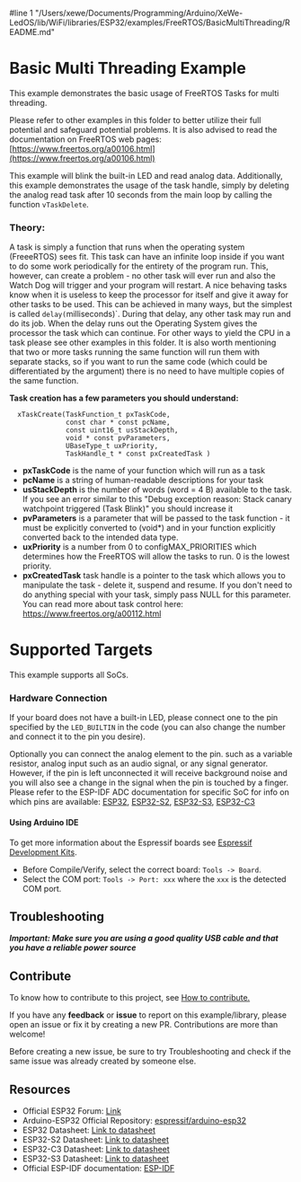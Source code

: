 #line 1 "/Users/xewe/Documents/Programming/Arduino/XeWe-LedOS/lib/WiFi/libraries/ESP32/examples/FreeRTOS/BasicMultiThreading/README.md"
# Basic Multi Threading Example

This example demonstrates the basic usage of FreeRTOS Tasks for multi threading.

Please refer to other examples in this folder to better utilize their full potential and safeguard potential problems.
It is also advised to read the documentation on FreeRTOS web pages:
[https://www.freertos.org/a00106.html](https://www.freertos.org/a00106.html)

This example will blink the built-in LED and read analog data.
Additionally, this example demonstrates the usage of the task handle, simply by deleting the analog
read task after 10 seconds from the main loop by calling the function `vTaskDelete`.

### Theory:
A task is simply a function that runs when the operating system (FreeeRTOS) sees fit.
This task can have an infinite loop inside if you want to do some work periodically for the entirety of the program run.
This, however, can create a problem - no other task will ever run and also the Watch Dog will trigger and your program will restart.
A nice behaving tasks know when it is useless to keep the processor for itself and give it away for other tasks to be used.
This can be achieved in many ways, but the simplest is called `delay(`milliseconds)`.
During that delay, any other task may run and do its job.
When the delay runs out the Operating System gives the processor the task which can continue.
For other ways to yield the CPU in a task please see other examples in this folder.
It is also worth mentioning that two or more tasks running the same function will run them with separate stacks, so if you want to run the same code (which could be differentiated by the argument) there is no need to have multiple copies of the same function.

**Task creation has a few parameters you should understand:**
```
  xTaskCreate(TaskFunction_t pxTaskCode,
              const char * const pcName,
              const uint16_t usStackDepth,
              void * const pvParameters,
              UBaseType_t uxPriority,
              TaskHandle_t * const pxCreatedTask )
```
  - **pxTaskCode**      is the name of your function which will run as a task
  - **pcName**          is a string of human-readable descriptions for your task
  - **usStackDepth**    is the number of words (word = 4 B) available to the task. If you see an error similar to this "Debug exception reason: Stack canary watchpoint triggered (Task Blink)" you should increase it
  - **pvParameters**    is a parameter that will be passed to the task function - it must be explicitly converted to (void*) and in your function explicitly converted back to the intended data type.
  - **uxPriority**      is a number from 0 to configMAX_PRIORITIES which determines how the FreeRTOS will allow the tasks to run. 0 is the lowest priority.
  - **pxCreatedTask**   task handle is a pointer to the task which allows you to manipulate the task - delete it, suspend and resume.
                    If you don't need to do anything special with your task, simply pass NULL for this parameter.
                    You can read more about task control here: https://www.freertos.org/a00112.html

# Supported Targets

This example supports all SoCs.

### Hardware Connection

If your board does not have a built-in LED, please connect one to the pin specified by the `LED_BUILTIN` in the code (you can also change the number and connect it to the pin you desire).

Optionally you can connect the analog element to the pin. such as a variable resistor, analog input such as an audio signal, or any signal generator. However, if the pin is left unconnected it will receive background noise and you will also see a change in the signal when the pin is touched by a finger.
Please refer to the ESP-IDF ADC documentation for specific SoC for info on which pins are available:
[ESP32](https://docs.espressif.com/projects/esp-idf/en/v4.4/esp32/api-reference/peripherals/adc.html),
 [ESP32-S2](https://docs.espressif.com/projects/esp-idf/en/v4.4/esp32s2/api-reference/peripherals/adc.html),
 [ESP32-S3](https://docs.espressif.com/projects/esp-idf/en/v4.4/esp32s3/api-reference/peripherals/adc.html),
 [ESP32-C3](https://docs.espressif.com/projects/esp-idf/en/v4.4/esp32c3/api-reference/peripherals/adc.html)


#### Using Arduino IDE

To get more information about the Espressif boards see [Espressif Development Kits](https://www.espressif.com/en/products/devkits).

* Before Compile/Verify, select the correct board: `Tools -> Board`.
* Select the COM port: `Tools -> Port: xxx` where the `xxx` is the detected COM port.

## Troubleshooting

***Important: Make sure you are using a good quality USB cable and that you have a reliable power source***

## Contribute

To know how to contribute to this project, see [How to contribute.](https://github.com/espressif/arduino-esp32/blob/master/CONTRIBUTING.rst)

If you have any **feedback** or **issue** to report on this example/library, please open an issue or fix it by creating a new PR. Contributions are more than welcome!

Before creating a new issue, be sure to try Troubleshooting and check if the same issue was already created by someone else.

## Resources

* Official ESP32 Forum: [Link](https://esp32.com)
* Arduino-ESP32 Official Repository: [espressif/arduino-esp32](https://github.com/espressif/arduino-esp32)
* ESP32 Datasheet: [Link to datasheet](https://www.espressif.com/sites/default/files/documentation/esp32_datasheet_en.pdf)
* ESP32-S2 Datasheet: [Link to datasheet](https://www.espressif.com/sites/default/files/documentation/esp32-s2_datasheet_en.pdf)
* ESP32-C3 Datasheet: [Link to datasheet](https://www.espressif.com/sites/default/files/documentation/esp32-c3_datasheet_en.pdf)
* ESP32-S3 Datasheet: [Link to datasheet](https://www.espressif.com/sites/default/files/documentation/esp32-s3_datasheet_en.pdf)
* Official ESP-IDF documentation: [ESP-IDF](https://idf.espressif.com)
